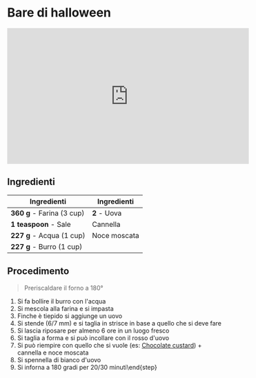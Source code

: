 # Bare di halloween

<p style="text-align:center;">
<iframe width="560" height="315" src="https://www.youtube.com/embed/biDi70wZw98?si=VoRWZvYiYKeJtuOt" title="YouTube video player" frameborder="0" allow="accelerometer; autoplay; clipboard-write; encrypted-media; gyroscope; picture-in-picture; web-share" referrerpolicy="strict-origin-when-cross-origin" allowfullscreen></iframe>
</p>

## Ingredienti

| Ingredienti                  | Ingredienti             |
| ---------------------------- | ----------------------- |
| **360 g** - Farina (3 cup) | **2** - Uova |
| **1 teaspoon** - Sale | Cannella |
| **227 g** - Acqua (1 cup) | Noce moscata |
| **227 g** - Burro (1 cup) | |

## Procedimento

> Preriscaldare il forno a 180°

1. Si fa bollire il burro con l'acqua
1. Si mescola alla farina e si impasta
1. Finche è tiepido si aggiunge un uovo
1. Si stende (6/7 mm) e si taglia in strisce in base a quello che si deve fare
1. Si lascia riposare per almeno 6 ore in un luogo fresco
1. Si taglia a forma e si può incollare con il rosso d'uovo
1. Si può riempire con quello che si vuole (es: [Chocolate custard](Chocolate-custard-per-torte.md)) + cannella e noce moscata
1. Si spennella di bianco d'uovo
1. Si inforna a 180 gradi per 20/30 minuti\end{step}
